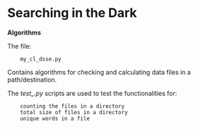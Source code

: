 # Searching in the Dark

**Algorithms**

The file:

        my_cl_dsse.py

Contains algorithms for checking and calculating data files in a path/destination.

The *test_.py* scripts are used to test the functionalities for:

        counting the files in a directory
        total size of files in a directory
        unique words in a file